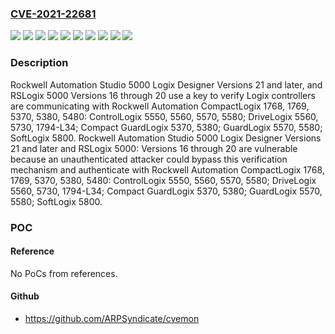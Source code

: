### [CVE-2021-22681](https://cve.mitre.org/cgi-bin/cvename.cgi?name=CVE-2021-22681)
![](https://img.shields.io/static/v1?label=Product&message=Rockwell%20Automation%20Studio%205000%20Logix%20Designer%2C%20RSLogix%205000%2C%20Logix%20Controllers&color=blue)
![](https://img.shields.io/static/v1?label=Version&message=Compact%20GuardLogix%205370%2C%205380%20&color=brightgreen)
![](https://img.shields.io/static/v1?label=Version&message=CompactLogix%201768%2C%201769%2C%205370%2C%205380%2C%205480%20&color=brightgreen)
![](https://img.shields.io/static/v1?label=Version&message=ControlLogix%205550%2C%205560%2C%205570%2C%205580%20&color=brightgreen)
![](https://img.shields.io/static/v1?label=Version&message=DriveLogix%205560%2C%205730%2C%201794-L34%20&color=brightgreen)
![](https://img.shields.io/static/v1?label=Version&message=GuardLogix%205570%2C%205580%20&color=brightgreen)
![](https://img.shields.io/static/v1?label=Version&message=RSLogix%205000%20Versions%2016%20through%2020%20&color=brightgreen)
![](https://img.shields.io/static/v1?label=Version&message=SoftLogix%205800%20&color=brightgreen)
![](https://img.shields.io/static/v1?label=Version&message=Studio%205000%20Logix%20Designer%3A%20Versions%2021%20and%20later%20&color=brightgreen)
![](https://img.shields.io/static/v1?label=Vulnerability&message=Insufficiently%20Protected%20Credentials%20CWE-522&color=brightgreen)

### Description

Rockwell Automation Studio 5000 Logix Designer Versions 21 and later, and RSLogix 5000 Versions 16 through 20 use a key to verify Logix controllers are communicating with Rockwell Automation CompactLogix 1768, 1769, 5370, 5380, 5480: ControlLogix 5550, 5560, 5570, 5580; DriveLogix 5560, 5730, 1794-L34; Compact GuardLogix 5370, 5380; GuardLogix 5570, 5580; SoftLogix 5800. Rockwell Automation Studio 5000 Logix Designer Versions 21 and later and RSLogix 5000: Versions 16 through 20 are vulnerable because an unauthenticated attacker could bypass this verification mechanism and authenticate with Rockwell Automation CompactLogix 1768, 1769, 5370, 5380, 5480: ControlLogix 5550, 5560, 5570, 5580; DriveLogix 5560, 5730, 1794-L34; Compact GuardLogix 5370, 5380; GuardLogix 5570, 5580; SoftLogix 5800.

### POC

#### Reference
No PoCs from references.

#### Github
- https://github.com/ARPSyndicate/cvemon


